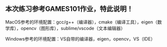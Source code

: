 ## 本次练习参考GAMES101作业，特此说明！

MacOS参考的环境配置：gcc/g++（编译器），cmake（编译工具），eigen（数学库），opencv（图形库），sublime/vscode（文本编辑器）

Windows参考的环境配置：VS自带的编译器，eigen，opencv，VS（IDE）

